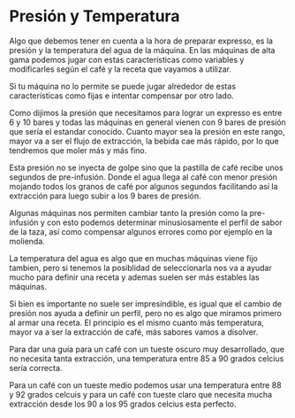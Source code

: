 # Presión y Temperatura

Algo que debemos tener en cuenta a la hora de preparar expresso, es la presión y la temperatura del agua de la máquina. En las máquinas de alta gama podemos jugar con estas características como variables y modificarles según el café y la receta que vayamos a utilizar.

Si tu máquina no lo permite se puede jugar alrededor de estas características como fijas e intentar compensar por otro lado.

Como dijimos la presión que necesitamos para lograr un expresso es entre 6 y 10 bares y todas las máquinas en general vienen con 9 bares de presión que sería el estandar conocido. Cuanto mayor sea la presión en este rango, mayor va a ser el flujo de extracción, la bebida cae más rápido, por lo que tendremos que moler más y más fino.

Esta presión no se inyecta de golpe sino que la pastilla de café recibe unos segundos de pre-infusión. Donde el agua llega al café con menor presión mojando todos los granos de café por algunos segundos facilitando así la extracción para luego subir a los 9 bares de presión.

Algunas máquinas nos permiten cambiar tanto la presión como la pre-infusión y con esto podemos determinar minusiosamente el perfil de sabor de la taza, así como compensar algunos errores como por ejemplo en la molienda. 

La temperatura del agua es algo que en muchas máquinas viene fijo tambien, pero si tenemos la posiblidad de seleccionarla nos va a ayudar mucho para definir una receta y ademas suelen ser más estables las máquinas. 

Si bien es importante no suele ser impresindible, es igual que el cambio de presión nos ayuda a definir un perfil, pero no es algo que miramos primero al armar una receta. El principio es el mismo cuanto más temperatura, mayor va a ser la extracción de café, más sabores vamos a disolver. 

Para dar una guía para un café con un tueste oscuro muy desarrollado, que no necesita tanta extracción, una temperatura entre 85 a 90 grados celcius sería correcta.

Para un café con un tueste medio podemos usar una temperatura entre 88 y 92 grados celcuis y para un café con tueste claro que necesita mucha extracción desde los 90 a los 95 grados celcius esta perfecto.
